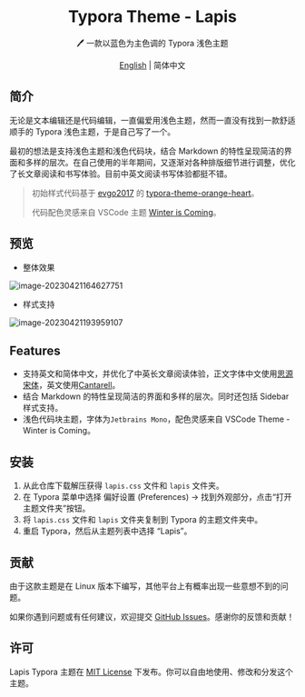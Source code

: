 <h1 align="center">Typora Theme - Lapis</h1>
<p align="center">🖊️ 一款以蓝色为主色调的 Typora 浅色主题</p>
<p align="center"><a href="https://github.com/YiNNx/typora-theme-lapis/blob/master/README.md">English</a> | 简体中文</p>

## 简介

无论是文本编辑还是代码编辑，一直偏爱用浅色主题，然而一直没有找到一款舒适顺手的 Typora 浅色主题，于是自己写了一个。

最初的想法是支持浅色主题和浅色代码块，结合 Markdown 的特性呈现简洁的界面和多样的层次。在自己使用的半年期间，又逐渐对各种排版细节进行调整，优化了长文章阅读和书写体验。目前中英文阅读书写体验都挺不错。

> 初始样式代码基于 [evgo2017](https://github.com/evgo2017) 的 [typora-theme-orange-heart](https://github.com/evgo2017/typora-theme-orange-heart)。
>
> 代码配色灵感来自 VSCode 主题  [Winter is Coming](https://vscodethemes.com/e/johnpapa.winteriscoming/winter-is-coming-light-no-italics)。

## 预览

- 整体效果

![image-20230421164627751](https://cdn.just-plain.fun/img/image-20230421195423663.png)

- 样式支持

![image-20230421193959107](https://cdn.just-plain.fun/img/image-20230421195937142.png)


## Features

- 支持英文和简体中文，并优化了中英长文章阅读体验，正文字体中文使用[思源宋体](https://source.typekit.com/source-han-serif/cn/)，英文使用[Cantarell](https://fonts.google.com/specimen/Cantarell)。
- 结合 Markdown 的特性呈现简洁的界面和多样的层次。同时还包括 Sidebar 样式支持。
- 浅色代码块主题，字体为`Jetbrains Mono`，配色灵感来自 VSCode Theme - Winter is Coming。

## 安装

1. 从此仓库下载解压获得 `lapis.css` 文件和 `lapis` 文件夹。
2. 在 Typora 菜单中选择 偏好设置 (Preferences) -> 找到外观部分，点击“打开主题文件夹”按钮。
4. 将 `lapis.css` 文件和 `lapis` 文件夹复制到 Typora 的主题文件夹中。
5. 重启 Typora，然后从主题列表中选择 “Lapis”。

## 贡献

由于这款主题是在 Linux 版本下编写，其他平台上有概率出现一些意想不到的问题。

如果你遇到问题或有任何建议，欢迎提交 [GitHub Issues](https://github.com/your-username/lapis-typora-theme/issues)。感谢你的反馈和贡献！

## 许可

Lapis Typora 主题在 [MIT License](https://chat.openai.com/c/LICENSE) 下发布。你可以自由地使用、修改和分发这个主题。
